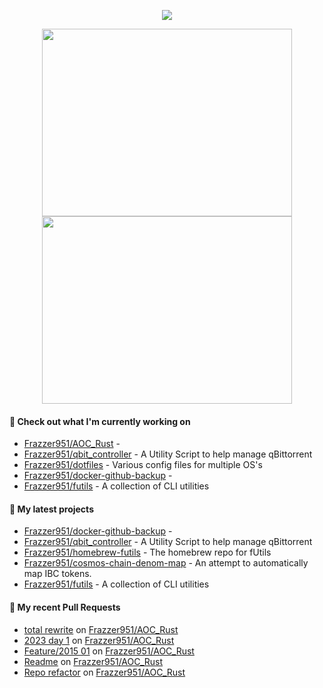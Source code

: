 <p align="center"><a href="https://github.com/Frazzer951/github-readme-stats">
  <img align="center" src="https://github-readme-stats-frazzer951.vercel.app/api?username=Frazzer951&show_icons=true&theme=tokyonight" />
</a></p>

<p align="center"><a href="https://wakatime.com/@Frazzer">
  <img align="center" width="400" height="300" src="https://wakatime.com/share/@Frazzer/e1bdc5dd-addd-4f39-ae41-2a52a1fb3f48.svg" />
</a>
<a href="https://wakatime.com/@Frazzer">
  <img align="center" width="400" height="300" src="https://wakatime.com/share/@Frazzer/95dbf284-50ef-4e85-8eeb-2a0771626837.svg" />
</a></p>

#### 👷 Check out what I'm currently working on

- [Frazzer951/AOC_Rust](https://github.com/Frazzer951/AOC_Rust) - 
- [Frazzer951/qbit_controller](https://github.com/Frazzer951/qbit_controller) - A Utility Script to help manage qBittorrent
- [Frazzer951/dotfiles](https://github.com/Frazzer951/dotfiles) - Various config files for multiple OS&#39;s
- [Frazzer951/docker-github-backup](https://github.com/Frazzer951/docker-github-backup) - 
- [Frazzer951/futils](https://github.com/Frazzer951/futils) - A collection of CLI utilities

#### 🌱 My latest projects

- [Frazzer951/docker-github-backup](https://github.com/Frazzer951/docker-github-backup) - 
- [Frazzer951/qbit_controller](https://github.com/Frazzer951/qbit_controller) - A Utility Script to help manage qBittorrent
- [Frazzer951/homebrew-futils](https://github.com/Frazzer951/homebrew-futils) - The homebrew repo for fUtils
- [Frazzer951/cosmos-chain-denom-map](https://github.com/Frazzer951/cosmos-chain-denom-map) - An attempt to automatically map IBC tokens.
- [Frazzer951/futils](https://github.com/Frazzer951/futils) - A collection of CLI utilities

#### 🔨 My recent Pull Requests

- [total rewrite](https://github.com/Frazzer951/AOC_Rust/pull/13) on [Frazzer951/AOC_Rust](https://github.com/Frazzer951/AOC_Rust)
- [2023 day 1](https://github.com/Frazzer951/AOC_Rust/pull/12) on [Frazzer951/AOC_Rust](https://github.com/Frazzer951/AOC_Rust)
- [Feature/2015 01](https://github.com/Frazzer951/AOC_Rust/pull/11) on [Frazzer951/AOC_Rust](https://github.com/Frazzer951/AOC_Rust)
- [Readme](https://github.com/Frazzer951/AOC_Rust/pull/8) on [Frazzer951/AOC_Rust](https://github.com/Frazzer951/AOC_Rust)
- [Repo refactor](https://github.com/Frazzer951/AOC_Rust/pull/7) on [Frazzer951/AOC_Rust](https://github.com/Frazzer951/AOC_Rust)
